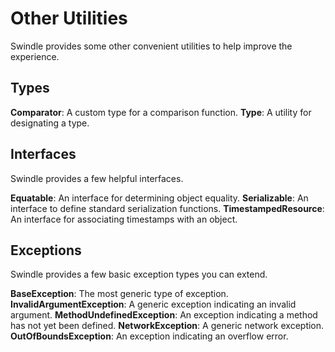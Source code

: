 # Other Utilities
Swindle provides some other convenient utilities to help improve the experience.

## Types
**Comparator**: A custom type for a comparison function.
**Type**: A utility for designating a type.

## Interfaces
Swindle provides a few helpful interfaces.

**Equatable**: An interface for determining object equality.
**Serializable**: An interface to define standard serialization functions.
**TimestampedResource**: An interface for associating timestamps with an object.

## Exceptions
Swindle provides a few basic exception types you can extend.

**BaseException**: The most generic type of exception.
**InvalidArgumentException**: A generic exception indicating an invalid argument.
**MethodUndefinedException**: An exception indicating a method has not yet been defined.
**NetworkException**: A generic network exception.
**OutOfBoundsException**: An exception indicating an overflow error.